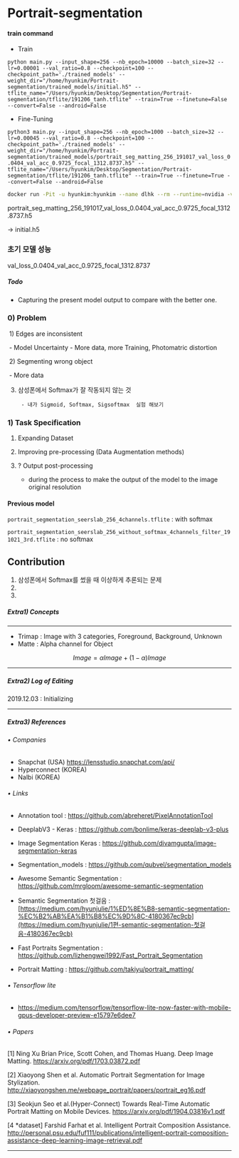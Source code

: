 # Portrait-segmentation

#### train command

- Train

`python main.py --input_shape=256 --nb_epoch=10000 --batch_size=32 --lr=0.00001 --val_ratio=0.8 --checkpoint=100 --checkpoint_path='./trained_models' --weight_dir="/home/hyunkim/Portrait-segmentation/trained_models/initial.h5" --tflite_name="/Users/hyunkim/Desktop/Segmentation/Portrait-segmentation/tflite/191206_tanh.tflite" --train=True --finetune=False --convert=False --android=False`

* Fine-Tuning

`python3 main.py --input_shape=256 --nb_epoch=1000 --batch_size=32 --lr=0.00045 --val_ratio=0.8 --checkpoint=100 --checkpoint_path='./trained_models' --weight_dir="/home/hyunkim/Portrait-segmentation/trained_models/portrait_seg_matting_256_191017_val_loss_0.0404_val_acc_0.9725_focal_1312.8737.h5" --tflite_name="/Users/hyunkim/Desktop/Segmentation/Portrait-segmentation/tflite/191206_tanh.tflite" --train=True --finetune=True --convert=False --android=False`



```bash
docker run -Pit -u hyunkim:hyunkim --name dlhk --rm --runtime=nvidia -v /home/hyunkim:/tf/hyunkim -p 8888:8888 -p 6006:6006 tensorflow/tensorflow:latest-gpu-py390f5cb97b18f
```



portrait_seg_matting_256_191017_val_loss_0.0404_val_acc_0.9725_focal_1312.8737.h5

-> initial.h5

### 초기 모델 성능 

val_loss_0.0404_val_acc_0.9725_focal_1312.8737



##### Todo 

- Capturing the present model output to compare with the better one.

### 0) Problem 

​	1) Edges are inconsistent 

​		- Model Uncertainty - More data, more Training, Photomatric distortion

​	2) Segmenting wrong object

​		- More data

3) 삼성폰에서 Softmax가 잘 작동되지 않는 것

		- 내가 Sigmoid, Softmax, Sigsoftmax  실험 해보기



### 1) Task Specification 

1. Expanding Dataset 

2. Improving pre-processing  (Data Augmentation methods)

3. ? Output post-processing
   - during the process to make the output of the model to the image original resolution



#### Previous model 

`portrait_segmentation_seerslab_256_4channels.tflite` : with softmax

`portrait_segmentation_seerslab_256_without_softmax_4channels_filter_191021_3rd.tflite` : no softmax



## Contribution 

1. 삼성폰에서 Softmax를 썼을 때 이상하게 추론되는 문제 
2. 
3. 

##### Extra1) Concepts

-----

- Trimap : Image with 3 categories, Foreground, Background, Unknown
- Matte : Alpha channel for Object

$$
Image = \alpha Image + (1-\alpha) Image
$$

----

##### Extra2) Log of Editing 

2019.12.03 : Initializing

----

##### Extra3) References

###### • Companies

- Snapchat (USA) https://lensstudio.snapchat.com/api/
- Hyperconnect (KOREA)
- Nalbi (KOREA)

###### • Links

- Annotation tool : https://github.com/abreheret/PixelAnnotationTool
- DeeplabV3 - Keras : https://github.com/bonlime/keras-deeplab-v3-plus
- Image Segmentation Keras : https://github.com/divamgupta/image-segmentation-keras
- Segmentation_models : https://github.com/qubvel/segmentation_models
- Awesome Semantic Segmentation : https://github.com/mrgloom/awesome-semantic-segmentation
- Semantic Segmentation 첫걸음 : [https://medium.com/hyunjulie/1%ED%8E%B8-semantic-segmentation-%EC%B2%AB%EA%B1%B8%EC%9D%8C-4180367ec9cb](https://medium.com/hyunjulie/1편-semantic-segmentation-첫걸음-4180367ec9cb)

- Fast Portraits Segmentation : https://github.com/lizhengwei1992/Fast_Portrait_Segmentation
- Portrait Matting : https://github.com/takiyu/portrait_matting/

###### • Tensorflow lite

- https://medium.com/tensorflow/tensorflow-lite-now-faster-with-mobile-gpus-developer-preview-e15797e6dee7

###### • Papers

[1] Ning Xu Brian Price, Scott Cohen, and Thomas Huang. Deep Image Matting. https://arxiv.org/pdf/1703.03872.pdf

[2] Xiaoyong Shen et al. Automatic Portrait Segmentation for Image Stylization. http://xiaoyongshen.me/webpage_portrait/papers/portrait_eg16.pdf

[3] Seokjun Seo et al.(Hyper-Connect) Towards Real-Time Automatic Portrait Matting on Mobile Devices. https://arxiv.org/pdf/1904.03816v1.pdf

[4 *dataset] Farshid Farhat et al. Intelligent Portrait Composition Assistance. http://personal.psu.edu/fuf111/publications/intelligent-portrait-composition-assistance-deep-learning-image-retrieval.pdf



---

